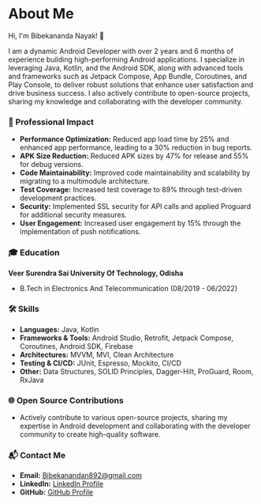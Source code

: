 # About Me

Hi, I'm Bibekananda Nayak! 👋

I am a dynamic Android Developer with over 2 years and 6 months of experience building high-performing Android applications. I specialize in leveraging Java, Kotlin, and the Android SDK, along with advanced tools and frameworks such as Jetpack Compose, App Bundle, Coroutines, and Play Console, to deliver robust solutions that enhance user satisfaction and drive business success. I also actively contribute to open-source projects, sharing my knowledge and collaborating with the developer community.

### 🌟 Professional Impact

- **Performance Optimization:** Reduced app load time by 25% and enhanced app performance, leading to a 30% reduction in bug reports.
- **APK Size Reduction:** Reduced APK sizes by 47% for release and 55% for debug versions.
- **Code Maintainability:** Improved code maintainability and scalability by migrating to a multimodule architecture.
- **Test Coverage:** Increased test coverage to 89% through test-driven development practices.
- **Security:** Implemented SSL security for API calls and applied Proguard for additional security measures.
- **User Engagement:** Increased user engagement by 15% through the implementation of push notifications.

### 🎓 Education

**Veer Surendra Sai University Of Technology, Odisha**
- B.Tech in Electronics And Telecommunication (08/2019 - 06/2022)

### 🛠️ Skills

- **Languages:** Java, Kotlin
- **Frameworks & Tools:** Android Studio, Retrofit, Jetpack Compose, Coroutines, Android SDK, Firebase
- **Architectures:** MVVM, MVI, Clean Architecture
- **Testing & CI/CD:** JUnit, Espresso, Mockito, CI/CD
- **Other:** Data Structures, SOLID Principles, Dagger-Hilt, ProGuard, Room, RxJava

### 🌐 Open Source Contributions

- Actively contribute to various open-source projects, sharing my expertise in Android development and collaborating with the developer community to create high-quality software.

### 📬 Contact Me

- **Email:** [Bibekanandan892@gmail.com](mailto:Bibekanandan892@gmail.com)
- **LinkedIn:** [LinkedIn Profile](https://www.linkedin.com/in/bibekanandanayak)
- **GitHub:** [GitHub Profile](https://github.com/bibekanandanayak)
